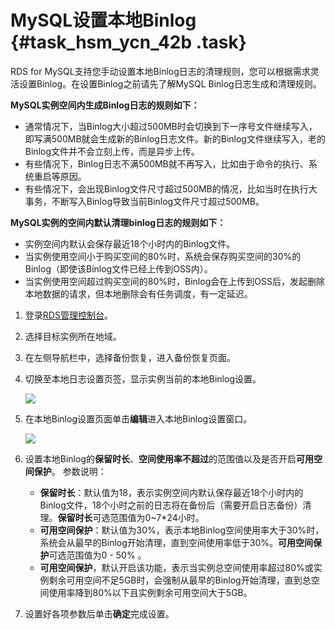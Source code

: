 # MySQL设置本地Binlog {#task_hsm_ycn_42b .task}

RDS for MySQL支持您手动设置本地Binlog日志的清理规则，您可以根据需求灵活设置Binlog。在设置Binlog之前请先了解MySQL Binlog日志生成和清理规则。

**MySQL实例空间内生成Binlog日志的规则如下：**

-   通常情况下，当Binlog大小超过500MB时会切换到下一序号文件继续写入，即写满500MB就会生成新的Binlog日志文件。新的Binlog文件继续写入，老的Binlog文件并不会立刻上传，而是异步上传。
-   有些情况下，Binlog日志不满500MB就不再写入，比如由于命令的执行、系统重启等原因。
-   有些情况下，会出现Binlog文件尺寸超过500MB的情况，比如当时在执行大事务，不断写入Binlog导致当前Binlog文件尺寸超过500MB。

**MySQL实例的空间内默认清理binlog日志的规则如下：**

-   实例空间内默认会保存最近18个小时内的Binlog文件。
-   当实例使用空间小于购买空间的80%时，系统会保存购买空间的30%的Binlog（即使该Binlog文件已经上传到OSS内）。
-   当实例使用空间超过购买空间的80%时，Binlog会在上传到OSS后，发起删除本地数据的请求，但本地删除会有任务调度，有一定延迟。

1.  登录[RDS管理控制台](https://rds.console.aliyun.com/)。 
2.  选择目标实例所在地域。 
3.  在左侧导航栏中，选择备份恢复，进入备份恢复页面。 
4.  切换至本地日志设置页签，显示实例当前的本地Binlog设置。 

    ![](http://static-aliyun-doc.oss-cn-hangzhou.aliyuncs.com/assets/img/16164/15332039417410_zh-CN.png)

5.  在本地Binlog设置页面单击**编辑**进入本地Binlog设置窗口。 

    ![](http://static-aliyun-doc.oss-cn-hangzhou.aliyuncs.com/assets/img/16164/15332039417413_zh-CN.png)

6.  设置本地Binlog的**保留时长**、**空间使用率不超过**的范围值以及是否开启**可用空间保护**。 参数说明：
    -   **保留时长**：默认值为18，表示实例空间内默认保存最近18个小时内的Binlog文件，18个小时之前的日志将在备份后（需要开启日志备份）清理。**保留时长**可选范围值为0~7\*24小时。
    -   **可用空间保护**：默认值为30%，表示本地Binlog空间使用率大于30%时，系统会从最早的Binlog开始清理，直到空间使用率低于30%。**可用空间保护**可选范围值为0 - 50% 。
    -   **可用空间保护**，默认开启该功能，表示当实例总空间使用率超过80%或实例剩余可用空间不足5GB时，会强制从最早的Binlog开始清理，直到总空间使用率降到80%以下且实例剩余可用空间大于5GB。
7.  设置好各项参数后单击**确定**完成设置。 

